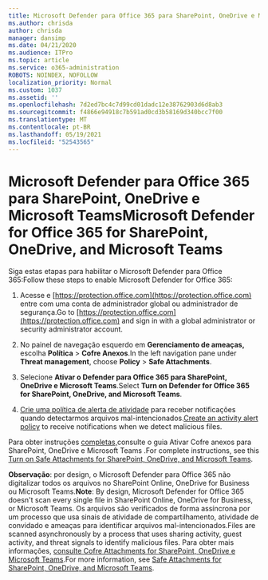 ```yaml
---
title: Microsoft Defender para Office 365 para SharePoint, OneDrive e Microsoft Teams
ms.author: chrisda
author: chrisda
manager: dansimp
ms.date: 04/21/2020
ms.audience: ITPro
ms.topic: article
ms.service: o365-administration
ROBOTS: NOINDEX, NOFOLLOW
localization_priority: Normal
ms.custom: 1037
ms.assetid: ''
ms.openlocfilehash: 7d2ed7bc4c7d99cd01dadc12e38762903d6d8ab3
ms.sourcegitcommit: f4866e94918c7b591ad0cd3b58169d340bcc7f00
ms.translationtype: MT
ms.contentlocale: pt-BR
ms.lasthandoff: 05/19/2021
ms.locfileid: "52543565"
---
```

# <a name="microsoft-defender-for-office-365-for-sharepoint-onedrive-and-microsoft-teams"></a><span data-ttu-id="83b9d-102">Microsoft Defender para Office 365 para SharePoint, OneDrive e Microsoft Teams</span><span class="sxs-lookup"><span data-stu-id="83b9d-102">Microsoft Defender for Office 365 for SharePoint, OneDrive, and Microsoft Teams</span></span>

<span data-ttu-id="83b9d-103">Siga estas etapas para habilitar o Microsoft Defender para Office 365:</span><span class="sxs-lookup"><span data-stu-id="83b9d-103">Follow these steps to enable Microsoft Defender for Office 365:</span></span>

1. <span data-ttu-id="83b9d-104">Acesse e [https://protection.office.com](https://protection.office.com) entre com uma conta de administrador global ou administrador de segurança.</span><span class="sxs-lookup"><span data-stu-id="83b9d-104">Go to [https://protection.office.com](https://protection.office.com) and sign in with a global administrator or security administrator account.</span></span>

2. <span data-ttu-id="83b9d-105">No painel de navegação esquerdo em **Gerenciamento de ameaças,** escolha **Política** \> **Cofre Anexos**.</span><span class="sxs-lookup"><span data-stu-id="83b9d-105">In the left navigation pane under **Threat management**, choose **Policy** \> **Safe Attachments**.</span></span>

3. <span data-ttu-id="83b9d-106">Selecione **Ativar o Defender para Office 365 para SharePoint, OneDrive e Microsoft Teams**.</span><span class="sxs-lookup"><span data-stu-id="83b9d-106">Select **Turn on Defender for Office 365 for SharePoint, OneDrive, and Microsoft Teams**.</span></span>

4. <span data-ttu-id="83b9d-107">[Crie uma política de alerta de atividade](/microsoft-365/compliance/create-activity-alerts) para receber notificações quando detectarmos arquivos mal-intencionados.</span><span class="sxs-lookup"><span data-stu-id="83b9d-107">[Create an activity alert policy](/microsoft-365/compliance/create-activity-alerts) to receive notifications when we detect malicious files.</span></span>

<span data-ttu-id="83b9d-108">Para obter instruções [completas,](/microsoft-365/security/office-365-security/turn-on-atp-for-spo-odb-and-teams)consulte o guia Ativar Cofre anexos para SharePoint, OneDrive e Microsoft Teams .</span><span class="sxs-lookup"><span data-stu-id="83b9d-108">For complete instructions, see this [Turn on Safe Attachments for SharePoint, OneDrive, and Microsoft Teams](/microsoft-365/security/office-365-security/turn-on-atp-for-spo-odb-and-teams).</span></span>

<span data-ttu-id="83b9d-109">**Observação**: por design, o Microsoft Defender para Office 365 não digitalizar todos os arquivos no SharePoint Online, OneDrive for Business ou Microsoft Teams.</span><span class="sxs-lookup"><span data-stu-id="83b9d-109">**Note**: By design, Microsoft Defender for Office 365 doesn't scan every single file in SharePoint Online, OneDrive for Business, or Microsoft Teams.</span></span> <span data-ttu-id="83b9d-110">Os arquivos são verificados de forma assíncrona por um processo que usa sinais de atividade de compartilhamento, atividade de convidado e ameaças para identificar arquivos mal-intencionados.</span><span class="sxs-lookup"><span data-stu-id="83b9d-110">Files are scanned asynchronously by a process that uses sharing activity, guest activity, and threat signals to identify malicious files.</span></span> <span data-ttu-id="83b9d-111">Para obter mais informações, [consulte Cofre Attachments for SharePoint, OneDrive e Microsoft Teams](/microsoft-365/security/office-365-security/atp-for-spo-odb-and-teams).</span><span class="sxs-lookup"><span data-stu-id="83b9d-111">For more information, see [Safe Attachments for SharePoint, OneDrive, and Microsoft Teams](/microsoft-365/security/office-365-security/atp-for-spo-odb-and-teams).</span></span>
